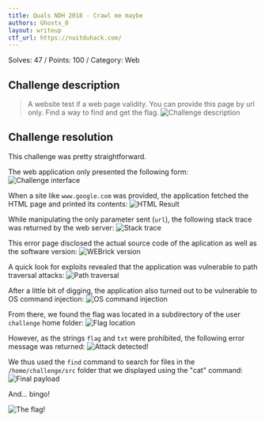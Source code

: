 ```yaml
---
title: Quals NDH 2018 - Crawl me maybe
authors: Ghostx_0
layout: writeup
ctf_url: https://nuitduhack.com/
---
```

Solves: 47 / Points: 100 / Category: Web
## Challenge description
> A website test if a web page validity. You can provide this page by url only. Find a way to find and get the flag.
![Challenge description](/assets/ndh18-crawl-me-maybe-challenge_description.png)

## Challenge resolution
This challenge was pretty straightforward.

The web application only presented the following form:
![Challenge interface](/assets/ndh18-crawl-me-maybe-challenge_interface.png)

When a site like `www.google.com` was provided, the application fetched the HTML page and printed its contents:
![HTML Result](/assets/ndh18-crawl-me-maybe-result.png)

While manipulating the only parameter sent (`url`), the following stack trace was returned by the web server:
![Stack trace](/assets/ndh18-crawl-me-maybe-stacktrace.png)

This error page disclosed the actual source code of the aplication as well as the software version:
![WEBrick version](/assets/ndh18-crawl-me-maybe-webrick_version.png)

A quick look for exploits revealed that the application was vulnerable to path traversal attacks:
![Path traversal](/assets/ndh18-crawl-me-maybe-path_traversal.png)

After a little bit of digging, the application also turned out to be vulnerable to OS command injection:
![OS command injection](/assets/ndh18-crawl-me-maybe-OS_command_injection.png)

From there, we found the flag was located in a subdirectory of the user `challenge` home folder:
![Flag location](/assets/ndh18-crawl-me-maybe-flag_location.png)

However, as the strings `flag` and `txt` were prohibited, the following error message was returned:
![Attack detected!](/assets/ndh18-crawl-me-maybe-attack_detected.png)

We thus used the `find` command to search for files in the `/home/challenge/src` folder that we displayed using the "cat" command:
![Final payload](/assets/ndh18-crawl-me-maybe-final_payload.png)

And... bingo!

![The flag!](/assets/ndh18-crawl-me-maybe-flag.png)
